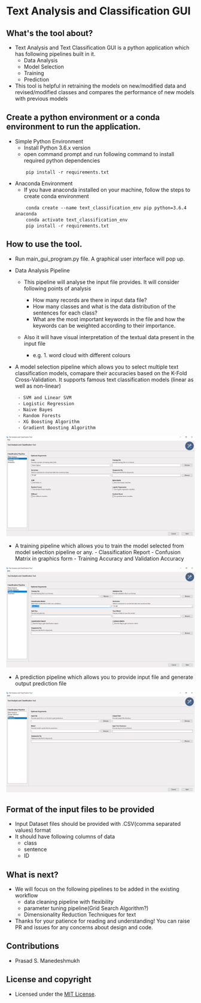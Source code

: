 # Text Analysis and Classification GUI

## What's the tool about?
 -  Text Analysis and Text Classification GUI is a python application which has following pipelines built in it.
    - Data Analysis
    - Model Selection
    - Training
    - Prediction
 - This tool is helpful in retraining the models on new/modified data and revised/modified classes and compares the performance of new models with previous models
  

## Create a python environment or a conda environment to run the application.
 -  Simple Python Environment
    - Install Python 3.6.x version 
    - open command prompt and run following command to install required python dependencies
    ``` 
        pip install -r requirements.txt
    ``` 
 - Anaconda Environment
    - If you have anaconda installed on your machine, follow the steps to create conda environment
    ```
        conda create --name text_classification_env pip python=3.6.4 anaconda
        conda activate text_classification_env
        pip install -r requirements.txt
    ```
     
## How to use the tool.
 - Run main_gui_program.py file. A graphical user interface will pop up.
 - Data Analysis Pipeline
    - This pipeline will analyse the input file provides. It will consider following points of analysis
            
        - How many records are there in input data file?
        - How many classes and what is the data distribution of the sentences for each class?
        - What are the most important keywords in the file and how the keywords can be weighted according to their importance.
    - Also it will have visual interpretation of the textual data present in the input file
        - e.g. 1. word cloud with different colours
        
         
 - A model selection pipeline which allows you to select multiple text classification models, comapare their accuracies 
   based on the K-Fold Cross-Validation. It supports famous text classification models (linear as well as non-linear)
   
        - SVM and Linear SVM
        - Logistic Regression
        - Naive Bayes
        - Random Forests
        - XG Boosting Algorithm
        - Gradient Boosting Algorithm
    
  ![Screenshot](miscellaneous/images/1.JPG)

 - A training pipeline which allows you to train the model selected from model selection pipeline or any. 
        - Classification Report
        - Confusion Matrix in graphics form
        - Training Accuracy and Validation Accuracy
  
  ![Screenshot](miscellaneous/images/2.JPG)
  
 - A prediction pipeline which allows you to provide input file and generate output prediction file 
 
 
  ![Screenshot](miscellaneous/images/3.JPG)

## Format of the input files to be provided
 - Input Dataset files should be provided with .CSV(comma separated values) format
 - It should have following columns of data
    - class
    - sentence
    - ID

## What is next?
 - We will focus on the following pipelines to be added in the existing workflow
    - data cleaning pipeline with flexibility
    - parameter tuning pipeline(Grid Search Algorithm?)
    - Dimensionality Reduction Techniques for text
 - Thanks for your patience for reading and understanding! You can raise PR and issues for any concerns about design and code.  

## Contributions 
 - Prasad S. Manedeshmukh 
   
## License and  copyright
 -  Licensed under the [MIT License](LICENSE).
 